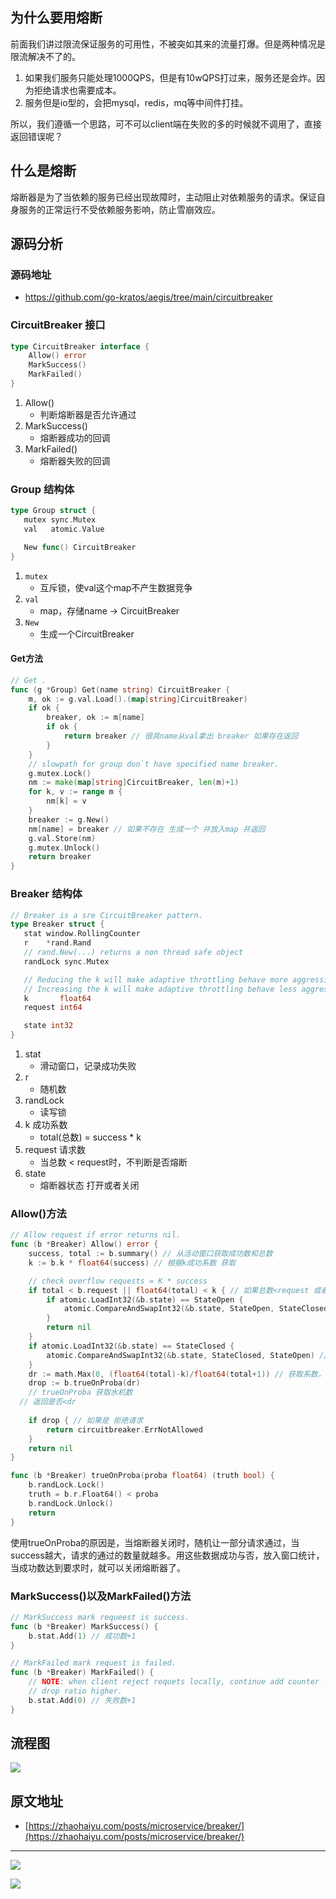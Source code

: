 ## 为什么要用熔断

前面我们讲过限流保证服务的可用性，不被突如其来的流量打爆。但是两种情况是限流解决不了的。

1. 如果我们服务只能处理1000QPS，但是有10wQPS打过来，服务还是会炸。因为拒绝请求也需要成本。
2. 服务但是io型的，会把mysql，redis，mq等中间件打挂。

所以，我们遵循一个思路，可不可以client端在失败的多的时候就不调用了，直接返回错误呢？

## 什么是熔断

熔断器是为了当依赖的服务已经出现故障时，主动阻止对依赖服务的请求。保证自身服务的正常运行不受依赖服务影响，防止雪崩效应。

## 源码分析

### 源码地址

- https://github.com/go-kratos/aegis/tree/main/circuitbreaker

### CircuitBreaker 接口 

```go
type CircuitBreaker interface {
	Allow() error
	MarkSuccess()
	MarkFailed()
}
```

1. Allow() 
   - 判断熔断器是否允许通过
2. MarkSuccess()
   - 熔断器成功的回调
3. MarkFailed()
   - 熔断器失败的回调

### Group 结构体

```go
type Group struct {
   mutex sync.Mutex
   val   atomic.Value

   New func() CircuitBreaker
}
```

1. `mutex`
   - 互斥锁，使val这个map不产生数据竞争
2. `val`
   - map，存储name -> CircuitBreaker
3. `New`
   - 生成一个CircuitBreaker

#### Get方法

```go
// Get .
func (g *Group) Get(name string) CircuitBreaker {
	m, ok := g.val.Load().(map[string]CircuitBreaker)
	if ok {
		breaker, ok := m[name]
		if ok {
			return breaker // 很具name从val拿出 breaker 如果存在返回
		}
	}
	// slowpath for group don`t have specified name breaker.
	g.mutex.Lock()
	nm := make(map[string]CircuitBreaker, len(m)+1)
	for k, v := range m {
		nm[k] = v
	}
	breaker := g.New()
	nm[name] = breaker // 如果不存在 生成一个 并放入map 并返回
	g.val.Store(nm)
	g.mutex.Unlock()
	return breaker
}
```

### Breaker 结构体

```go
// Breaker is a sre CircuitBreaker pattern.
type Breaker struct {
   stat window.RollingCounter
   r    *rand.Rand
   // rand.New(...) returns a non thread safe object
   randLock sync.Mutex

   // Reducing the k will make adaptive throttling behave more aggressively,
   // Increasing the k will make adaptive throttling behave less aggressively.
   k       float64
   request int64

   state int32
}
```

1. stat
   - 滑动窗口，记录成功失败
2. r
   - 随机数
3. randLock
   - 读写锁
4. k 成功系数
   - total(总数) = success * k
5. request 请求数
   - 当总数 < request时，不判断是否熔断
6. state
   - 熔断器状态 打开或者关闭

### Allow()方法

```go
// Allow request if error returns nil.
func (b *Breaker) Allow() error {
	success, total := b.summary() // 从活动窗口获取成功数和总数
	k := b.k * float64(success) // 根据k成功系数 获取

	// check overflow requests = K * success
	if total < b.request || float64(total) < k { // 如果总数<request 或者  总数 < k 
		if atomic.LoadInt32(&b.state) == StateOpen { 
			atomic.CompareAndSwapInt32(&b.state, StateOpen, StateClosed) // 如果state是打开 关闭
		}
		return nil
	}
	if atomic.LoadInt32(&b.state) == StateClosed { 
		atomic.CompareAndSwapInt32(&b.state, StateClosed, StateOpen) // 如果state是关闭 打开
	}
	dr := math.Max(0, (float64(total)-k)/float64(total+1)) // 获取系数，当k越大 dr越小
	drop := b.trueOnProba(dr)
	// trueOnProba 获取水机数
  // 返回是否<dr
  
	if drop { // 如果是 拒绝请求
		return circuitbreaker.ErrNotAllowed
	}
	return nil
}

func (b *Breaker) trueOnProba(proba float64) (truth bool) {
	b.randLock.Lock()
	truth = b.r.Float64() < proba
	b.randLock.Unlock()
	return
}
```

使用trueOnProba的原因是，当熔断器关闭时，随机让一部分请求通过，当success越大，请求的通过的数量就越多。用这些数据成功与否，放入窗口统计，当成功数达到要求时，就可以关闭熔断器了。

### MarkSuccess()以及MarkFailed()方法

```go
// MarkSuccess mark requeest is success.
func (b *Breaker) MarkSuccess() {
	b.stat.Add(1) // 成功数+1
}

// MarkFailed mark request is failed.
func (b *Breaker) MarkFailed() {
	// NOTE: when client reject requets locally, continue add counter let the
	// drop ratio higher.
	b.stat.Add(0) // 失败数+1
}
```

## 流程图

![](https://img2020.cnblogs.com/blog/2344773/202109/2344773-20210905222901516-230813200.png)

## 原文地址

- [https://zhaohaiyu.com/posts/microservice/breaker/](https://zhaohaiyu.com/posts/microservice/breaker/)

---

![](https://img2020.cnblogs.com/blog/2344773/202109/2344773-20210902225224456-315933124.png)

![](https://img2020.cnblogs.com/blog/2344773/202109/2344773-20210902225203602-1750987546.gif)